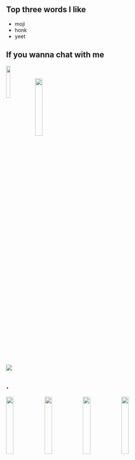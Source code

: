 <h2>Top three words I like</h2>
<div class="div1">
	<ul>
		<li>moji</li>
		<li>honk</li>
		<li>yeet</li>
	</ul>
</div>

<h2>If you wanna chat with me</h2>
<div class="div2">
	<img width="15%" height="15%" align="left" src="https://raw.githubusercontent.com/yumm-b612/moji.py/main/utils/assets/moji/moji_hd.png"/>
	<br><br>
	<img width="20%" height="20%" src="https://raw.githubusercontent.com/yumm-b612/moji.py/f888e44b6319f2a9519de7d4fdd04c9294595fad/branding%20logos/discord/Discord-Wordmark-Color.svg"/>
	<br>
	<img src="https://invidget.switchblade.xyz/NaXhwqWxV9"/>
</div>

<h2>.</h2>
<img width="20%" height="20%" src="https://i.giphy.com/media/KzJkzjggfGN5Py6nkT/200.webp" width="100" />

<img width="20%" height="20%" src="https://i.giphy.com/media/LMt9638dO8dftAjtco/200.webp" width="100" />
<!--<img align="center" src="https://github-readme-stats.vercel.app/api/top-langs/?username=yumm-b612&theme=dark&layout=compact"/>-->
<img width="20%" height="20%" src="https://i.giphy.com/media/IdyAQJVN2kVPNUrojM/200.webp" width="100"/>
<img width="20%" height="20%" src="https://archlinux.org/static/logos/archlinux-logo-dark-90dpi.ebdee92a15b3.png"/>
